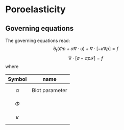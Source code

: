 <!--- HEADER BEGIN -->
<!--- a) MathJax -->
<script type="text/javascript" src="http://cdn.mathjax.org/mathjax/latest/MathJax.js?config=default"></script>
<!--- HEADER END -->


# Poroelasticity 

## Governing equations
The governing equations read:
 $$\partial_t (\Phi p + \alpha \nabla \cdot  u) + \nabla \cdot [-\kappa \nabla p] = f$$
 $$ \nabla \cdot [\sigma - \alpha p \mathcal I] = f$$
 where 

 |Symbol|name|
 |---|---|
 |$$\alpha$$| Biot parameter|
 |$$\Phi$$|  |
 |$$\kappa$$| |